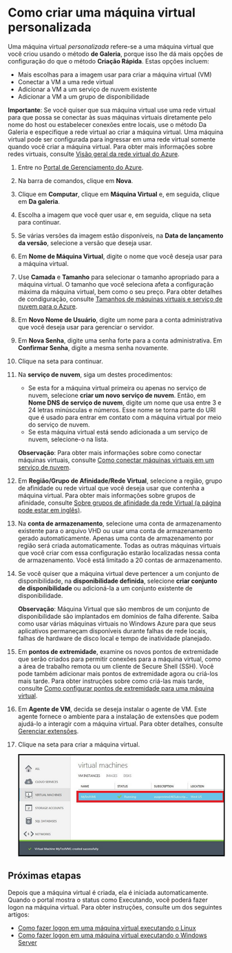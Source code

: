 <properties authors="kathydav" editor="tysonn" manager="jeffreyg" />

# Como criar uma máquina virtual personalizada

Uma máquina virtual *personalizada* refere-se a uma máquina virtual que você criou usando o método **de Galeria**, porque isso lhe dá mais opções de configuração do que o método **Criação Rápida**. Estas opções incluem:

-   Mais escolhas para a imagem usar para criar a máquina virtual (VM)
-   Conectar a VM a uma rede virtual
-   Adicionar a VM a um serviço de nuvem existente
-   Adicionar a VM a um grupo de disponibilidade

**Importante**: Se você quiser que sua máquina virtual use uma rede virtual para que possa se conectar às suas máquinas virtuais diretamente pelo nome do host ou estabelecer conexões entre locais, use o método Da Galeria e especifique a rede virtual ao criar a máquina virtual. Uma máquina virtual pode ser configurada para ingressar em uma rede virtual somente quando você criar a máquina virtual. Para obter mais informações sobre redes virtuais, consulte [Visão geral da rede virtual do Azure][Visão geral da rede virtual do Azure].

1.  Entre no [Portal de Gerenciamento do Azure][Portal de Gerenciamento do Azure].

2.  Na barra de comandos, clique em **Nova**.

3.  Clique em **Computar**, clique em **Máquina Virtual** e, em seguida, clique em **Da galeria**.

4.  Escolha a imagem que você quer usar e, em seguida, clique na seta para continuar.

5.  Se várias versões da imagem estão disponíveis, na **Data de lançamento da versão**, selecione a versão que deseja usar.

6.  Em **Nome de Máquina Virtual**, digite o nome que você deseja usar para a máquina virtual.

7.  Use **Camada** e **Tamanho** para selecionar o tamanho apropriado para a máquina virtual. O tamanho que você seleciona afeta a configuração máxima da máquina virtual, bem como o seu preço. Para obter detalhes de condiguração, consulte [Tamanhos de máquinas virtuais e serviço de nuvem para o Azure][Tamanhos de máquinas virtuais e serviço de nuvem para o Azure].

8.  Em **Novo Nome de Usuário**, digite um nome para a conta administrativa que você deseja usar para gerenciar o servidor.

9.  Em **Nova Senha**, digite uma senha forte para a conta administrativa. Em **Confirmar Senha**, digite a mesma senha novamente.

10. Clique na seta para continuar.

11. Na **serviço de nuvem**, siga um destes procedimentos:

    -   Se esta for a máquina virtual primeira ou apenas no serviço de nuvem, selecione **criar um novo serviço de nuvem**. Então, em **Nome DNS de serviço de nuvem**, digite um nome que usa entre 3 e 24 letras minúsculas e números. Esse nome se torna parte do URI que é usado para entrar em contato com a máquina virtual por meio do serviço de nuvem.
    -   Se esta máquina virtual está sendo adicionada a um serviço de nuvem, selecione-o na lista.

    **Observação**: Para obter mais informações sobre como conectar máquinas virtuais, consulte [Como conectar máquinas virtuais em um serviço de nuvem][Como conectar máquinas virtuais em um serviço de nuvem].

12. Em **Região/Grupo de Afinidade/Rede Virtual**, selecione a região, grupo de afinidade ou rede virtual que você deseja usar que contenha a máquina virtual. Para obter mais informações sobre grupos de afinidade, consulte [Sobre grupos de afinidade da rede Virtual (a página pode estar em inglês)][Sobre grupos de afinidade da rede Virtual (a página pode estar em inglês)].

13. Na **conta de armazenamento**, selecione uma conta de armazenamento existente para o arquivo VHD ou usar uma conta de armazenamento gerado automaticamente. Apenas uma conta de armazenamento por região será criada automaticamente. Todas as outras máquinas virtuais que você criar com essa configuração estarão localizadas nessa conta de armazenamento. Você está limitado a 20 contas de armazenamento.

14. Se você quiser que a máquina virtual deve pertencer a um conjunto de disponibilidade, na **disponibilidade definida**, selecione **criar conjunto de disponibilidade** ou adicioná-la a um conjunto existente de disponibilidade.

    **Observação**: Máquina Virtual que são membros de um conjunto de disponibilidade são implantados em domínios de falha diferente. Saiba como usar várias máquinas virtuais no Windows Azure para que seus aplicativos permaneçam disponíveis durante falhas de rede locais, falhas de hardware de disco local e tempo de inatividade planejado.

15. Em **pontos de extremidade**, examine os novos pontos de extremidade que serão criados para permitir conexões para a máquina virtual, como a área de trabalho remota ou um cliente de Secure Shell (SSH). Você pode também adicionar mais pontos de extremidade agora ou criá-los mais tarde. Para obter instruções sobre como criá-las mais tarde, consulte [Como configurar pontos de extremidade para uma máquina virtual][Como configurar pontos de extremidade para uma máquina virtual].

16. Em **Agente de VM**, decida se deseja instalar o agente de VM. Este agente fornece o ambiente para a instalação de extensões que podem ajudá-lo a interagir com a máquina virtual. Para obter detalhes, consulte [Gerenciar extensões][Gerenciar extensões].

17. Clique na seta para criar a máquina virtual.

    ![A personalização da máquina virtual foi bem-sucedida][A personalização da máquina virtual foi bem-sucedida]

## Próximas etapas

Depois que a máquina virtual é criada, ela é iniciada automaticamente. Quando o portal mostra o status como Executando, você poderá fazer logon na máquina virtual. Para obter instruções, consulte um dos seguintes artigos:

-   [Como fazer logon em uma máquina virtual executando o Linux][Como fazer logon em uma máquina virtual executando o Linux]
-   [Como fazer logon em uma máquina virtual executando o Windows Server][Como fazer logon em uma máquina virtual executando o Windows Server]

  [Visão geral da rede virtual do Azure]: http://go.microsoft.com/fwlink/p/?LinkID=294063
  [Portal de Gerenciamento do Azure]: http://manage.windowsazure.com
  [Tamanhos de máquinas virtuais e serviço de nuvem para o Azure]: http://go.microsoft.com/fwlink/p/?LinkID=389844
  [Como conectar máquinas virtuais em um serviço de nuvem]: http://www.windowsazure.com/pt-br/manage/windows/how-to-guides/connect-to-a-cloud-service/
  [Sobre grupos de afinidade da rede Virtual (a página pode estar em inglês)]: http://msdn.microsoft.com/pt-br/library/azure/jj156085.aspx
  [Como configurar pontos de extremidade para uma máquina virtual]: http://azure.microsoft.com/pt-br/documentation/articles/virtual-machines-set-up-endpoints/
  [Gerenciar extensões]: http://go.microsoft.com/FWLink/p/?LinkID=390493
  [A personalização da máquina virtual foi bem-sucedida]: ./media/howto-custom-create-vm/VMSuccessWindows.png
  [Como fazer logon em uma máquina virtual executando o Linux]: ../virtual-machines-linux-how-to-log-on
  [Como fazer logon em uma máquina virtual executando o Windows Server]: ../virtual-machines-log-on-windows-server
